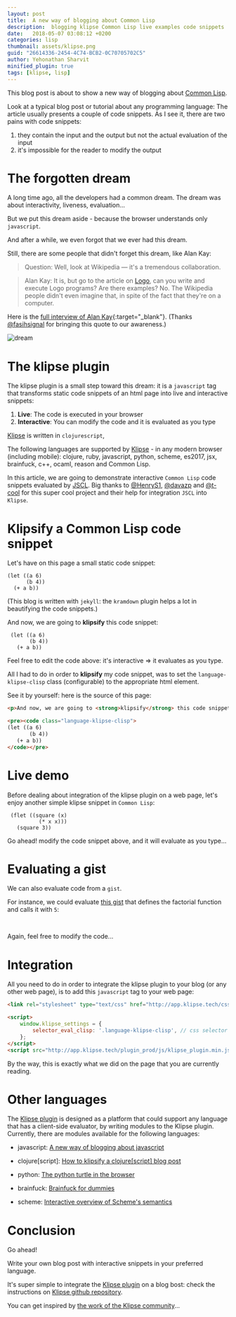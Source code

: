 ```yaml
---
layout: post
title:  A new way of blogging about Common Lisp
description:  blogging klipse Common Lisp live examples code snippets
date:   2018-05-07 03:08:12 +0200
categories: lisp
thumbnail: assets/klipse.png
guid: "26614336-2454-4C74-BCB2-0C70705702C5"
author: Yehonathan Sharvit
minified_plugin: true
tags: [klipse, lisp]
---
```


This blog post is about to show a new way of blogging about [Common Lisp](https://en.wikipedia.org/wiki/Common_Lisp).

Look at a typical blog post or tutorial about any programming language: The article usually presents a couple of code snippets. As I see it, there are two pains with code snippets:

1. they contain the input and the output but not the actual evaluation of the input
2. it's impossible for the reader to modify the output

# The forgotten dream

A long time ago, all the developers had a common dream. The dream was about interactivity, liveness, evaluation...

But we put this dream aside - because the browser understands only `javascript`.

And after a while, we even forgot that we ever had this dream.


Still, there are some people that didn't forget this dream, like Alan Kay:

>Question: Well, look at Wikipedia — it's a tremendous collaboration.

>Alan Kay: It is, but go to the article on [Logo](https://en.wikipedia.org/wiki/Logo_(programming_language)), can you write and execute Logo programs? Are there examples? No. The Wikipedia people didn't even imagine that, in spite of the fact that they're on a computer.

Here is the [full interview of Alan Kay](http://www.drdobbs.com/architecture-and-design/interview-with-alan-kay/240003442?pgno=2){:target="_blank"}. (Thanks [@fasihsignal](https://twitter.com/fasihsignal) for bringing this quote to our awareness.)

![dream](/assets/dream.jpg)

# The klipse plugin

The klipse plugin is a small step toward this dream: it is a `javascript` tag that transforms static code snippets of an html page into live and interactive snippets:

1. **Live**: The code is executed in your browser
2. **Interactive**: You can modify the code and it is evaluated as you type

[Klipse](https://github.com/viebel/klipse) is written in `clojurescript`, 

The following languages are supported by [Klipse](https://github.com/viebel/klipse) - in any modern browser (including mobile): clojure, ruby, javascript, python, scheme, es2017, jsx, brainfuck, c++, ocaml, reason and Common Lisp.

In this article, we are going to demonstrate interactive `Common Lisp` code snippets evaluated by [JSCL](https://github.com/jscl-project/jscl). Big thanks to [@HenryS1](https://github.com/HenryS1), [@davazp](https://github.com/davazp) and [@t-cool](https://github.com/t-cool) for this super cool project and their help for integration `JSCL` into `Klipse`.


# Klipsify a Common Lisp code snippet

Let's have on this page a small static code snippet:

~~~common_lisp
(let ((a 6)
      (b 4))
  (+ a b))  
~~~

(This blog is written with `jekyll`: the `kramdown` plugin helps a lot in beautifying the code snippets.)

And now, we are going to **klipsify** this code snippet:

~~~klipse-clisp
 (let ((a 6)
       (b 4))
   (+ a b))  
~~~

Feel free to edit the code above: it's interactive => it evaluates as you type.

All I had to do in order to **klipsify** my code snippet, was to set the `language-klipse-clisp` class (configurable) to the appropriate html element.

See it by yourself: here is the source of this page:

~~~html
<p>And now, we are going to <strong>klipsify</strong> this code snippet:</p>

<pre><code class="language-klipse-clisp"> 
(let ((a 6)
       (b 4))
   (+ a b))  
</code></pre>

~~~


# Live demo

Before dealing about integration of the klipse plugin on a web page, let's enjoy another simple klipse snippet in `Common Lisp`:

~~~klipse-clisp
 (flet ((square (x)
          (* x x)))
   (square 3))
~~~

Go ahead! modify the code snippet above, and it will evaluate as you type...

# Evaluating a gist

We can also evaluate code from a `gist`.


For instance, we could evaluate [this gist](https://gist.github.com/viebel/b0b68f35d7f91d001bac3e2e0d300b5e) that defines the factorial function and calls it with `5`:

<pre>
<div class="language-klipse-clisp" data-gist-id="viebel/b0b68f35d7f91d001bac3e2e0d300b5e"></div>
</pre>

Again, feel free to modify the code...

# Integration

All you need to do in order to integrate the klipse plugin to your blog (or any other web page), is to add this `javascript` tag to your web page:

~~~html
<link rel="stylesheet" type="text/css" href="http://app.klipse.tech/css/codemirror.css">

<script>
    window.klipse_settings = {
        selector_eval_clisp: '.language-klipse-clisp', // css selector for the html elements you want to klipsify
    };
</script>
<script src="http://app.klipse.tech/plugin_prod/js/klipse_plugin.min.js"></script>
~~~

By the way, this is exactly what we did on the page that you are currently reading.

# Other languages

The [Klipse plugin](https://github.com/viebel/klipse) is designed as a platform that could support any language that has a client-side evaluator, by writing modules to the Klipse plugin. Currently, there are modules available for the following languages: 

- javascript: [A new way of blogging about javascript](http://blog.klipse.tech/javascript/2016/06/20/blog-javascript.html)

- clojure[script]: [How to klipsify a clojure[script] blog post](http://blog.klipse.tech/clojure/2016/06/07/klipse-plugin-tuto.html)

- python: [The python turtle in the browser](http://blog.klipse.tech/python/2017/01/04/python-turtle-fractal.html)

- brainfuck: [Brainfuck for dummies](http://blog.klipse.tech/brainfuck/2016/12/17/brainfuck.html)

- scheme: [Interactive overview of Scheme's semantics](http://blog.klipse.tech/scheme/2016/09/11/scheme-tutorial-1.html)

# Conclusion

Go ahead!

Write your own blog post with interactive snippets in your preferred language. 

It's super simple to integrate the [Klipse plugin](https://github.com/viebel/klipse) on a blog bost: check the instructions on [Klipse github repository](https://github.com/viebel/klipse).

You can get inspired by [the work of the Klipse community](https://github.com/viebel/klipse#community)...


